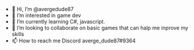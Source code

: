 - 👋 Hi, I’m @avergedude87
- 👀 I’m interested in game dev
- 🌱 I’m currently learning C#, javascript.
- 💞️ I’m looking to collaborate on basic games that can halp me inprove my skills
- 📫 How to reach me Discord averge_dude87#9364

<!---
avergedude87/avergedude87 is a ✨ special ✨ repository because its `README.md` (this file) appears on your GitHub profile.
You can click the Preview link to take a look at your changes.
--->
